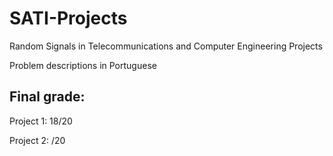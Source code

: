 # SATI-Projects
Random Signals in Telecommunications and Computer Engineering Projects

Problem descriptions in Portuguese
## Final grade:
Project 1: 18/20

Project 2: /20
